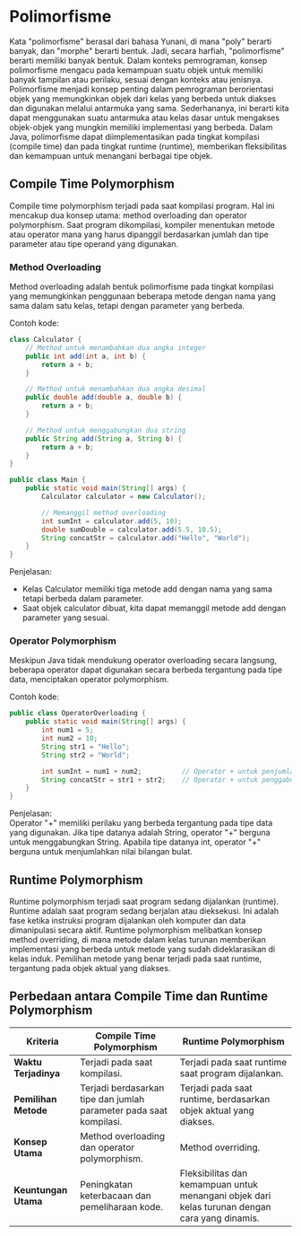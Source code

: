 # Polimorfisme  
Kata "polimorfisme" berasal dari bahasa Yunani, di mana "poly" berarti banyak, dan "morphe" berarti bentuk. Jadi, secara harfiah, "polimorfisme" berarti memiliki banyak bentuk. Dalam konteks pemrograman, konsep polimorfisme mengacu pada kemampuan suatu objek untuk memiliki banyak tampilan atau perilaku, sesuai dengan konteks atau jenisnya. Polimorfisme menjadi konsep penting dalam pemrograman berorientasi objek yang memungkinkan objek dari kelas yang berbeda untuk diakses dan digunakan melalui antarmuka yang sama. Sederhananya, ini berarti kita dapat menggunakan suatu antarmuka atau kelas dasar untuk mengakses objek-objek yang mungkin memiliki implementasi yang berbeda. Dalam Java, polimorfisme dapat diimplementasikan pada tingkat kompilasi (compile time) dan pada tingkat runtime (runtime), memberikan fleksibilitas dan kemampuan untuk menangani berbagai tipe objek.

## Compile Time Polymorphism  
Compile time polymorphism terjadi pada saat kompilasi program. Hal ini mencakup dua konsep utama: method overloading dan operator polymorphism. Saat program dikompilasi, kompiler menentukan metode atau operator mana yang harus dipanggil berdasarkan jumlah dan tipe parameter atau tipe operand yang digunakan.

### Method Overloading  
Method overloading adalah bentuk polimorfisme pada tingkat kompilasi yang memungkinkan penggunaan beberapa metode dengan nama yang sama dalam satu kelas, tetapi dengan parameter yang berbeda.

Contoh kode:
```java
class Calculator {
    // Method untuk menambahkan dua angka integer
    public int add(int a, int b) {
        return a + b;
    }

    // Method untuk menambahkan dua angka desimal
    public double add(double a, double b) {
        return a + b;
    }

    // Method untuk menggabungkan dua string
    public String add(String a, String b) {
        return a + b;
    }
}

public class Main {
    public static void main(String[] args) {
        Calculator calculator = new Calculator();

        // Memanggil method overloading
        int sumInt = calculator.add(5, 10);
        double sumDouble = calculator.add(5.5, 10.5);
        String concatStr = calculator.add("Hello", "World");
    }
}
```

Penjelasan:
- Kelas Calculator memiliki tiga metode add dengan nama yang sama tetapi berbeda dalam parameter.
- Saat objek calculator dibuat, kita dapat memanggil metode add dengan parameter yang sesuai.

### Operator Polymorphism  
Meskipun Java tidak mendukung operator overloading secara langsung, beberapa operator dapat digunakan secara berbeda tergantung pada tipe data, menciptakan operator polymorphism.

Contoh kode:
```java
public class OperatorOverloading {
    public static void main(String[] args) {
        int num1 = 5;
        int num2 = 10;
        String str1 = "Hello";
        String str2 = "World";

        int sumInt = num1 + num2;          // Operator + untuk penjumlahan int
        String concatStr = str1 + str2;    // Operator + untuk penggabungan String
    }
}
```
Penjelasan:  
Operator "+" memiliki perilaku yang berbeda tergantung pada tipe data yang digunakan. Jika tipe datanya adalah String, operator "+" berguna untuk menggabungkan String. Apabila tipe datanya int, operator "+" berguna untuk menjumlahkan nilai bilangan bulat.

## Runtime Polymorphism  
Runtime polymorphism terjadi saat program sedang dijalankan (runtime). Runtime adalah saat program sedang berjalan atau dieksekusi. Ini adalah fase ketika instruksi program dijalankan oleh komputer dan data dimanipulasi secara aktif. Runtime polymorphism melibatkan konsep method overriding, di mana metode dalam kelas turunan memberikan implementasi yang berbeda untuk metode yang sudah dideklarasikan di kelas induk. Pemilihan metode yang benar terjadi pada saat runtime, tergantung pada objek aktual yang diakses.

## Perbedaan antara Compile Time dan Runtime Polymorphism
| Kriteria                              | Compile Time Polymorphism               | Runtime Polymorphism                    |
|---------------------------------------|----------------------------------------|----------------------------------------|
| **Waktu Terjadinya**                   | Terjadi pada saat kompilasi.          | Terjadi pada saat runtime saat program dijalankan.|
| **Pemilihan Metode**                   | Terjadi berdasarkan tipe dan jumlah parameter pada saat kompilasi. | Terjadi pada saat runtime, berdasarkan objek aktual yang diakses. |
| **Konsep Utama**                       | Method overloading dan operator polymorphism. | Method overriding. |
| **Keuntungan Utama**                   | Peningkatan keterbacaan dan pemeliharaan kode. | Fleksibilitas dan kemampuan untuk menangani objek dari kelas turunan dengan cara yang dinamis. |
